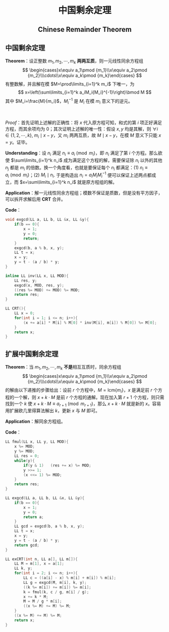 <h1 style="text-align: center"> 中国剩余定理 </h1>

<h2 style="text-align: center"> Chinese Remainder Theorem </h2>



## 中国剩余定理

**Theorem**：设正整数 $m_1,m_2,\cdots,m_k$ **两两互质**，则一元线性同余方程组
$$
\begin{cases}x\equiv a_1\pmod {m_1}\\x\equiv a_2\pmod {m_2}\\\cdots\\x\equiv a_k\pmod {m_k}\end{cases}
$$
有整数解，并且解在模 $M=\prod\limits_{i=1}^k m_i$ 下唯一，为
$$
x=\left(\sum\limits_{i=1}^k a_iM_i{M_i}^{-1}\right)\bmod M
$$
其中 $M_i=\frac{M}{m_i}$，${M_i}^{-1}$ 是 $M_i$ 在模 $m_i$ 意义下的逆元。

<br>

*Proof*：首先证明上述解的正确性：将 $x$ 代入原方程可知，和式的第 $i$ 项正好满足方程，而其余项均为 $0$；其次证明上述解的唯一性：假设 $x,y$ 均是其解，则 $\forall i\in\{1,2,\cdots,k\},\;m_i\mid x-y$，又 $m_i$ 两两互质，故 $M\mid x-y$，在模 $M$ 意义下只能 $x=y$。证毕。

**Understanding**：设 $n_i$ 满足 $n_i\equiv a_i\pmod {m_i}$，即 $n_i$ 满足了第 $i$ 个方程。那么欲使 $\sum\limits_{i=1}^k n_i$ 成为满足这个方程的解，需要保证除 $n_i$ 以外的其他 $n_j$ 都是 $m_i$ 的倍数。换一个角度看，也就是要保证每个 $n_i$ 都满足：(1) $n_i\equiv a_i\pmod {m_i}$；(2) $M_i\mid n_i$. 于是构造出 $n_i=a_iM_i{M_i}^{-1}$ 便可以保证上述两点都成立，而 $x=\sum\limits_{i=1}^k n_i$ 就是原方程组的解。

**Application**：解一元线性同余方程组；模数不保证是质数，但是没有平方因子，可以拆开求解后用 $\textbf{CRT}$ 合并。

**Code**：

```cpp
void exgcd(LL a, LL b, LL &x, LL &y){
	if(b == 0){
		x = 1;
		y = 0;
		return;
	}
	exgcd(b, a % b, x, y);
	LL t = x;
	x = y;
	y = t - (a / b) * y;
}

inline LL inv(LL x, LL MOD){
	LL res, y;
	exgcd(x, MOD, res, y);
	((res %= MOD) += MOD) %= MOD;
	return res;
}

LL CRT(){
	LL x = 0;
	for(int i = 1; i <= n; i++){
		(x += a[i] * M[i] % M[0] * inv(M[i], m[i]) % M[0]) %= M[0];
	}
	return x;
}
```



## 扩展中国剩余定理

**Theorem**：当 $m_1,m_2,\cdots,m_k$ **不是**相互互质时，同余方程组
$$
\begin{cases}x\equiv a_1\pmod {m_1}\\x\equiv a_2\pmod {m_2}\\\cdots\\x\equiv a_k\pmod {m_k}\end{cases}
$$
的解由以下递推的步骤给出：设前 $r$ 个方程中，$M=\text{lcm}\{m_i\}$，$x$ 是满足前 $r$ 个方程的一个解，则 $x+k\cdot M$ 是前 $r$ 个方程的通解。现在加入第 $r+1$ 个方程，则只需找到一个 $k$ 使 $x+k\cdot M\equiv a_{r+1}\pmod {m_{r+1}}$，那么 $x+k\cdot M$ 就是新的 $x$。容易用扩展欧几里得算法解出 $k$，更新 $x$ 与 $M$ 即可。

**Application**：解同余方程组。

**Code**：

```cpp
LL fmul(LL x, LL y, LL MOD){
	x %= MOD;
	y %= MOD;
	LL res = 0;
	while(y){
		if(y & 1)	(res += x) %= MOD;
		y >>= 1;
		(x <<= 1) %= MOD;
	}
	return res;
}

LL exgcd(LL a, LL b, LL &x, LL &y){
	if(b == 0){
		x = 1;
		y = 0;
		return a;
	}
	LL gcd = exgcd(b, a % b, x, y);
	LL t = x;
	x = y;
	y = t - (a / b) * y;
	return gcd;
}

LL exCRT(int n, LL a[], LL m[]){
	LL M = m[1], x = a[1];
	LL k, y;
	for(int i = 2; i <= n; i++){
		LL c = ((a[i] - x) % m[i] + m[i]) % m[i];
		LL g = exgcd(M, m[i], k, y);
		((k %= m[i]) += m[i]) %= m[i];
		k = fmul(k, c / g, m[i] / g);
		x += k * M;
		M = M / g * m[i];
		((x %= M) += M) %= M;
	}
	((x %= M) += M) %= M;
	return x;
}
```

